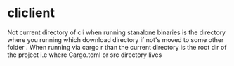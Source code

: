 

# cliclient

Not current directory of cli when running stanalone binaries is the directory where you running which download directory if not's moved to some other folder . When running via cargo r than the current directory is the root dir of the project i.e where Cargo.toml or src directory lives
